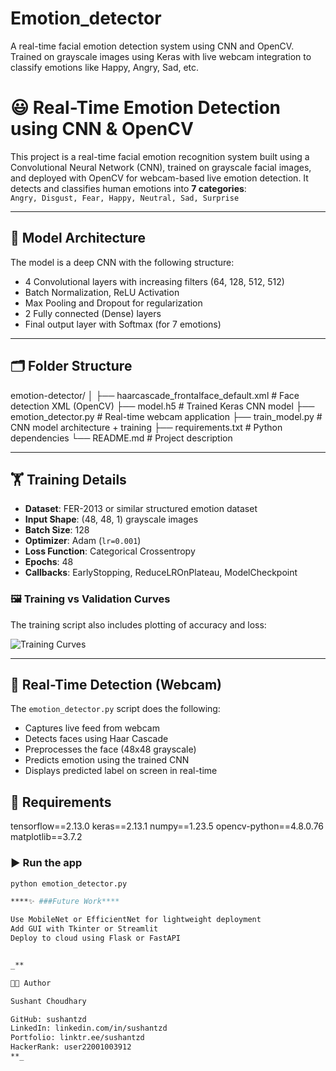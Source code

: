 # Emotion_detector
A real-time facial emotion detection system using CNN and OpenCV. Trained on grayscale images using Keras with live webcam integration to classify emotions like Happy, Angry, Sad, etc.

# 😃 Real-Time Emotion Detection using CNN & OpenCV

This project is a real-time facial emotion recognition system built using a Convolutional Neural Network (CNN), trained on grayscale facial images, and deployed with OpenCV for webcam-based live emotion detection. It detects and classifies human emotions into **7 categories**:  
`Angry, Disgust, Fear, Happy, Neutral, Sad, Surprise`

---

## 🧠 Model Architecture

The model is a deep CNN with the following structure:
- 4 Convolutional layers with increasing filters (64, 128, 512, 512)
- Batch Normalization, ReLU Activation
- Max Pooling and Dropout for regularization
- 2 Fully connected (Dense) layers
- Final output layer with Softmax (for 7 emotions)

---

## 🗂 Folder Structure

emotion-detector/
│
├── haarcascade_frontalface_default.xml # Face detection XML (OpenCV)
├── model.h5 # Trained Keras CNN model
├── emotion_detector.py # Real-time webcam application
├── train_model.py # CNN model architecture + training
├── requirements.txt # Python dependencies
└── README.md # Project description


---

## 🏋️ Training Details

- **Dataset**: FER-2013 or similar structured emotion dataset
- **Input Shape**: (48, 48, 1) grayscale images
- **Batch Size**: 128
- **Optimizer**: Adam (`lr=0.001`)
- **Loss Function**: Categorical Crossentropy
- **Epochs**: 48
- **Callbacks**: EarlyStopping, ReduceLROnPlateau, ModelCheckpoint

### 🖼️ Training vs Validation Curves
The training script also includes plotting of accuracy and loss:

![Training Curves](#) <!-- Optional: Replace with image if you save plots -->

---

## 🚀 Real-Time Detection (Webcam)

The `emotion_detector.py` script does the following:
- Captures live feed from webcam
- Detects faces using Haar Cascade
- Preprocesses the face (48x48 grayscale)
- Predicts emotion using the trained CNN
- Displays predicted label on screen in real-time

## 🚀 Requirements
tensorflow==2.13.0
keras==2.13.1
numpy==1.23.5
opencv-python==4.8.0.76
matplotlib==3.7.2

### ▶️ Run the app
```bash
python emotion_detector.py

****✨ ###Future Work****

Use MobileNet or EfficientNet for lightweight deployment
Add GUI with Tkinter or Streamlit
Deploy to cloud using Flask or FastAPI


_**

👨‍💻 Author

Sushant Choudhary

GitHub: sushantzd
LinkedIn: linkedin.com/in/sushantzd
Portfolio: linktr.ee/sushantzd
HackerRank: user22001003912
**_
